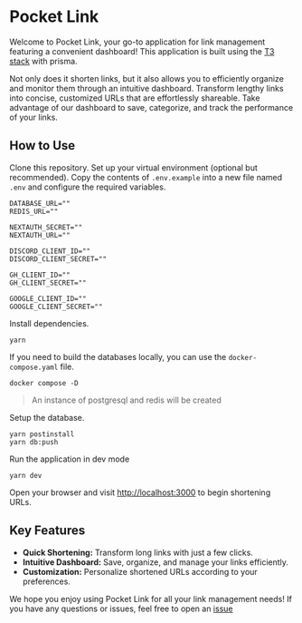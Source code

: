 # Pocket Link

Welcome to Pocket Link, your go-to application for link management featuring a convenient dashboard! This application is built using the [T3 stack](https://create.t3.gg/) with prisma.

Not only does it shorten links, but it also allows you to efficiently organize and monitor them through an intuitive dashboard. Transform lengthy links into concise, customized URLs that are effortlessly shareable. Take advantage of our dashboard to save, categorize, and track the performance of your links.

## How to Use

Clone this repository.
Set up your virtual environment (optional but recommended).
Copy the contents of `.env.example` into a new file named `.env` and configure the required variables.
```text
DATABASE_URL=""
REDIS_URL=""

NEXTAUTH_SECRET=""
NEXTAUTH_URL=""

DISCORD_CLIENT_ID=""
DISCORD_CLIENT_SECRET=""

GH_CLIENT_ID=""
GH_CLIENT_SECRET=""

GOOGLE_CLIENT_ID=""
GOOGLE_CLIENT_SECRET=""
```

Install dependencies.
```shell_script
yarn
```

If you need to build the databases locally, you can use the `docker-compose.yaml` file.
```shell_script
docker compose -D
```
> An instance of postgresql and redis will be created

Setup the database.
```shell_script
yarn postinstall
yarn db:push
```

Run the application in dev mode
```shell_script
yarn dev
```
Open your browser and visit [http://localhost:3000](http://localhost:3000) to begin shortening URLs.

## Key Features

- **Quick Shortening:** Transform long links with just a few clicks.
- **Intuitive Dashboard:** Save, organize, and manage your links efficiently.
- **Customization:** Personalize shortened URLs according to your preferences.

We hope you enjoy using Pocket Link for all your link management needs! If you have any questions or issues, feel free to open an [issue](https://github.com/velascoandres/pocket-link/issues)